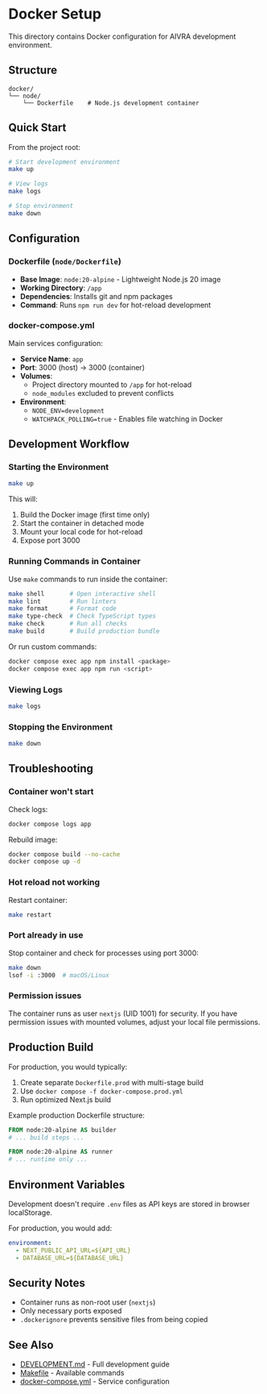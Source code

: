 # Docker Setup

This directory contains Docker configuration for AIVRA development environment.

## Structure

```
docker/
└── node/
    └── Dockerfile    # Node.js development container
```

## Quick Start

From the project root:

```bash
# Start development environment
make up

# View logs
make logs

# Stop environment
make down
```

## Configuration

### Dockerfile (`node/Dockerfile`)

- **Base Image**: `node:20-alpine` - Lightweight Node.js 20 image
- **Working Directory**: `/app`
- **Dependencies**: Installs git and npm packages
- **Command**: Runs `npm run dev` for hot-reload development

### docker-compose.yml

Main services configuration:

- **Service Name**: `app`
- **Port**: 3000 (host) → 3000 (container)
- **Volumes**:
  - Project directory mounted to `/app` for hot-reload
  - `node_modules` excluded to prevent conflicts
- **Environment**:
  - `NODE_ENV=development`
  - `WATCHPACK_POLLING=true` - Enables file watching in Docker

## Development Workflow

### Starting the Environment

```bash
make up
```

This will:
1. Build the Docker image (first time only)
2. Start the container in detached mode
3. Mount your local code for hot-reload
4. Expose port 3000

### Running Commands in Container

Use `make` commands to run inside the container:

```bash
make shell       # Open interactive shell
make lint        # Run linters
make format      # Format code
make type-check  # Check TypeScript types
make check       # Run all checks
make build       # Build production bundle
```

Or run custom commands:

```bash
docker compose exec app npm install <package>
docker compose exec app npm run <script>
```

### Viewing Logs

```bash
make logs
```

### Stopping the Environment

```bash
make down
```

## Troubleshooting

### Container won't start

Check logs:
```bash
docker compose logs app
```

Rebuild image:
```bash
docker compose build --no-cache
docker compose up -d
```

### Hot reload not working

Restart container:
```bash
make restart
```

### Port already in use

Stop container and check for processes using port 3000:
```bash
make down
lsof -i :3000  # macOS/Linux
```

### Permission issues

The container runs as user `nextjs` (UID 1001) for security. If you have permission issues with mounted volumes, adjust your local file permissions.

## Production Build

For production, you would typically:

1. Create separate `Dockerfile.prod` with multi-stage build
2. Use `docker compose -f docker-compose.prod.yml`
3. Run optimized Next.js build

Example production Dockerfile structure:
```dockerfile
FROM node:20-alpine AS builder
# ... build steps ...

FROM node:20-alpine AS runner
# ... runtime only ...
```

## Environment Variables

Development doesn't require `.env` files as API keys are stored in browser localStorage.

For production, you would add:
```yaml
environment:
  - NEXT_PUBLIC_API_URL=${API_URL}
  - DATABASE_URL=${DATABASE_URL}
```

## Security Notes

- Container runs as non-root user (`nextjs`)
- Only necessary ports exposed
- `.dockerignore` prevents sensitive files from being copied

## See Also

- [DEVELOPMENT.md](../DEVELOPMENT.md) - Full development guide
- [Makefile](../Makefile) - Available commands
- [docker-compose.yml](../docker-compose.yml) - Service configuration

